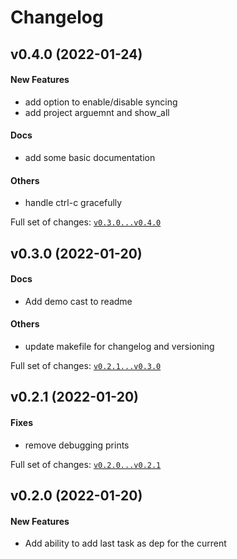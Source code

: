 # Changelog

## v0.4.0 (2022-01-24)

#### New Features

* add option to enable/disable syncing
* add project arguemnt and show_all
#### Docs

* add some basic documentation
#### Others

* handle ctrl-c gracefully

Full set of changes: [`v0.3.0...v0.4.0`](https://github.com/kellya/taskloop/compare/v0.3.0...v0.4.0)

## v0.3.0 (2022-01-20)

#### Docs

* Add demo cast to readme
#### Others

* update makefile for changelog and versioning

Full set of changes: [`v0.2.1...v0.3.0`](https://github.com/kellya/taskloop/compare/v0.2.1...v0.3.0)

## v0.2.1 (2022-01-20)

#### Fixes

* remove debugging prints

Full set of changes: [`v0.2.0...v0.2.1`](https://github.com/kellya/taskloop/compare/v0.2.0...v0.2.1)

## v0.2.0 (2022-01-20)

#### New Features

* Add ability to add last task as dep for the current
